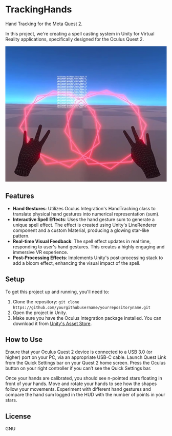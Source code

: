 # TrackingHands
Hand Tracking for the Meta Quest 2.

In this project, we're creating a spell casting system in Unity for Virtual Reality applications, specifically designed for the Oculus Quest 2.

![Magic Spells](./TrackingHands-13.jpg)

## Features

- **Hand Gestures**: Utilizes Oculus Integration's HandTracking class to translate physical hand gestures into numerical representation (sum).
- **Interactive Spell Effects**: Uses the hand gesture sum to generate a unique spell effect. The effect is created using Unity's LineRenderer component and a custom Material, producing a glowing star-like pattern.
- **Real-time Visual Feedback**: The spell effect updates in real time, responding to user's hand gestures. This creates a highly engaging and immersive VR experience.
- **Post-Processing Effects**: Implements Unity's post-processing stack to add a bloom effect, enhancing the visual impact of the spell.

## Setup

To get this project up and running, you'll need to:

1. Clone the repository: `git clone https://github.com/yourgithubusername/yourrepositoryname.git`
2. Open the project in Unity.
3. Make sure you have the Oculus Integration package installed. You can download it from [Unity's Asset Store](https://assetstore.unity.com/packages/tools/integration/oculus-integration-82022).

## How to Use

Ensure that your Oculus Quest 2 device is connected to a USB 3.0 (or higher) port on your PC, via an appropriate USB-C cable. Launch Quest Link from the Quick Settings bar on your Quest 2 home screen. Press the Oculus button on your right controller if you can’t see the Quick Settings bar.

Once your hands are calibrated, you should see n-pointed stars floating in front of your hands. Move and rotate your hands to see how the shapes follow your movements. Experiment with different hand gestures and compare the hand sum logged in the HUD with the number of points in your stars.

## License

GNU

